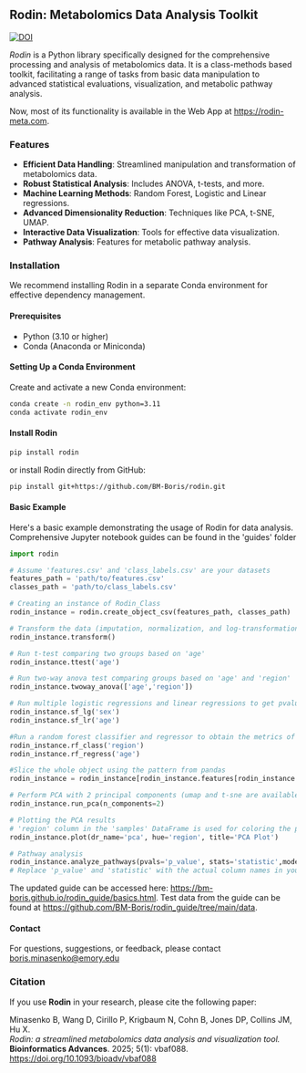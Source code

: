 ## **Rodin: Metabolomics Data Analysis Toolkit**
[![DOI](https://img.shields.io/badge/DOI-10.1093%2Fbioadv%2Fvbaf088-blue.svg)](https://doi.org/10.1093/bioadv/vbaf088)

_Rodin_ is a Python library specifically designed for the comprehensive processing and analysis of metabolomics data. It is a class-methods based toolkit, facilitating a range of tasks from basic data manipulation to advanced statistical evaluations, visualization, and metabolic pathway analysis. 

Now, most of its functionality is available in the Web App at https://rodin-meta.com.

### **Features**

- **Efficient Data Handling**: Streamlined manipulation and transformation of metabolomics data.
- **Robust Statistical Analysis**: Includes ANOVA, t-tests, and more.
- **Machine Learning Methods**: Random Forest, Logistic and Linear regressions.
- **Advanced Dimensionality Reduction**: Techniques like PCA, t-SNE, UMAP.
- **Interactive Data Visualization**: Tools for effective data visualization.
- **Pathway Analysis**: Features for metabolic pathway analysis.

### **Installation**

We recommend installing Rodin in a separate Conda environment for effective dependency management.

#### Prerequisites

- Python (3.10 or higher)
- Conda (Anaconda or Miniconda)

#### Setting Up a Conda Environment

Create and activate a new Conda environment:

```bash
conda create -n rodin_env python=3.11
conda activate rodin_env
```
#### Install Rodin
```bash
pip install rodin
```

or install Rodin directly from GitHub:
```bash
pip install git+https://github.com/BM-Boris/rodin.git
```

#### Basic Example

Here's a basic example demonstrating the usage of Rodin for data analysis. Comprehensive Jupyter notebook guides can be found in the 'guides' folder
```python
import rodin

# Assume 'features.csv' and 'class_labels.csv' are your datasets
features_path = 'path/to/features.csv'
classes_path = 'path/to/class_labels.csv'

# Creating an instance of Rodin_Class
rodin_instance = rodin.create_object_csv(features_path, classes_path)

# Transform the data (imputation, normalization, and log-transformation steps)
rodin_instance.transform()

# Run t-test comparing two groups based on 'age'
rodin_instance.ttest('age')

# Run two-way anova test comparing groups based on 'age' and 'region'
rodin_instance.twoway_anova(['age','region'])

# Run multiple logistic regressions and linear regressions to get pvalues for each feature
rodin_instance.sf_lg('sex')
rodin_instance.sf_lr('age')

#Run a random forest classifier and regressor to obtain the metrics of the trained model using k-fold validation, with assigned feature importance scores to each variable
rodin_instance.rf_class('region')
rodin_instance.rf_regress('age')

#Slice the whole object using the pattern from pandas
rodin_instance = rodin_instance[rodin_instance.features[rodin_instance.features['imp(rf) age']>0]]

# Perform PCA with 2 principal components (umap and t-sne are available as well)
rodin_instance.run_pca(n_components=2)

# Plotting the PCA results
# 'region' column in the 'samples' DataFrame is used for coloring the points
rodin_instance.plot(dr_name='pca', hue='region', title='PCA Plot')

# Pathway analysis 
rodin_instance.analyze_pathways(pvals='p_value', stats='statistic',mode='positive')
# Replace 'p_value' and 'statistic' with the actual column names in your 'features' DataFrame(rodin_instance.features) and provide Mass spectrometry analysis mode.
```
The updated guide can be accessed here: https://bm-boris.github.io/rodin_guide/basics.html. Test data from the guide can be found at https://github.com/BM-Boris/rodin_guide/tree/main/data.

#### Contact
For questions, suggestions, or feedback, please contact boris.minasenko@emory.edu

### Citation

If you use **Rodin** in your research, please cite the following paper:

Minasenko B, Wang D, Cirillo P, Krigbaum N, Cohn B, Jones DP, Collins JM, Hu X.  
*Rodin: a streamlined metabolomics data analysis and visualization tool.* **Bioinformatics Advances**. 2025; 5(1): vbaf088.  
https://doi.org/10.1093/bioadv/vbaf088

